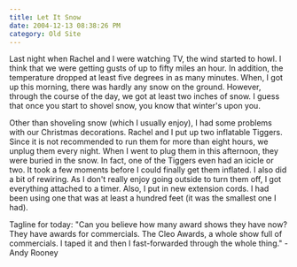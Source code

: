 ```yaml
---
title: Let It Snow
date: 2004-12-13 08:38:26 PM
category: Old Site
---
```


Last night when Rachel and I were watching TV, the wind started to howl. I think that we were getting gusts of up to fifty miles an hour. In addition, the temperature dropped at least five degrees in as many minutes. When, I got up this morning, there was hardly any snow on the ground. However, through the course of the day, we got at least two inches of snow. I guess that once you start to shovel snow, you know that winter's upon you.

Other than shoveling snow (which I usually enjoy), I had some problems with our Christmas decorations. Rachel and I put up two inflatable Tiggers. Since it is not recommended to run them for more than eight hours, we unplug them every night. When I went to plug them in this afternoon, they were buried in the snow. In fact, one of the Tiggers even had an icicle or two. It took a few moments before I could finally get them inflated. I also did a bit of rewiring. As I don't really enjoy going outside to turn them off, I got everything attached to a timer. Also, I put in new extension cords. I had been using one that was at least a hundred feet (it was the smallest one I had).

Tagline for today: "Can you believe how many award shows they have now? They have awards for commercials. The Cleo Awards, a whole show full of commercials. I taped it and then I fast-forwarded through the whole thing." - Andy Rooney
